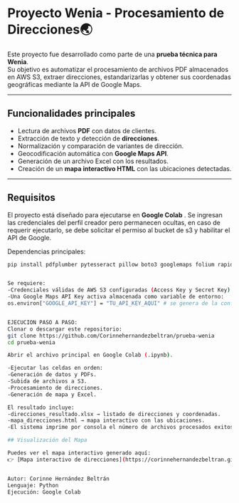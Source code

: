 # Proyecto Wenia - Procesamiento de Direcciones🌏

Este proyecto fue desarrollado como parte de una **prueba técnica para Wenia**.  
Su objetivo es automatizar el procesamiento de archivos PDF almacenados en AWS S3, extraer direcciones, estandarizarlas y
 obtener sus coordenadas geográficas mediante la API de Google Maps.

---

## Funcionalidades principales

- Lectura de archivos **PDF** con datos de clientes.  
- Extracción de texto y detección de **direcciones**.  
- Normalización y comparación de variantes de dirección.  
- Geocodificación automática con **Google Maps API**.  
- Generación de un archivo Excel con los resultados.  
- Creación de un **mapa interactivo HTML** con las ubicaciones detectadas.

---

## Requisitos

El proyecto está diseñado para ejecutarse en **Google Colab** .
Se ingresan las credenciales del perfil creador pero permanecen ocultas, en caso de requerir ejecutarlo, se debe solicitar 
el permiso al bucket de s3 y habilitar el API de Google.

Dependencias principales:
```bash
pip install pdfplumber pytesseract pillow boto3 googlemaps folium rapidfuzz openpyxl pandas faker reportlab


Se requiere:
-Credenciales válidas de AWS S3 configuradas (Access Key y Secret Key).
-Una Google Maps API Key activa almacenada como variable de entorno:
os.environ["GOOGLE_API_KEY"] = "TU_API_KEY_AQUI" # se genera de la configuracion de la api desde google


EJECUCION PASO A PASO:
Clonar o descargar este repositorio:
git clone https://github.com/Corinnehernandezbeltran/prueba-wenia
cd prueba-wenia

Abrir el archivo principal en Google Colab (.ipynb).

-Ejecutar las celdas en orden:
-Generación de datos y PDFs.
-Subida de archivos a S3.
-Procesamiento de direcciones.
-Generación de mapa y Excel.

El resultado incluye:
-direcciones_resultado.xlsx → listado de direcciones y coordenadas.
-mapa_direcciones.html → mapa interactivo con las ubicaciones.
-El sistema imprime por consola el número de archivos procesados exitosamente y genera los archivos finales con los resultados de validación

## Visualización del Mapa

Puedes ver el mapa interactivo generado aquí:  
👉 [Mapa interactivo de direcciones](https://corinnehernandezbeltran.github.io/prueba-wenia/mapa_direcciones.html)


Autor: Corinne Hernández Beltrán
Lenguaje: Python
Ejecución: Google Colab
